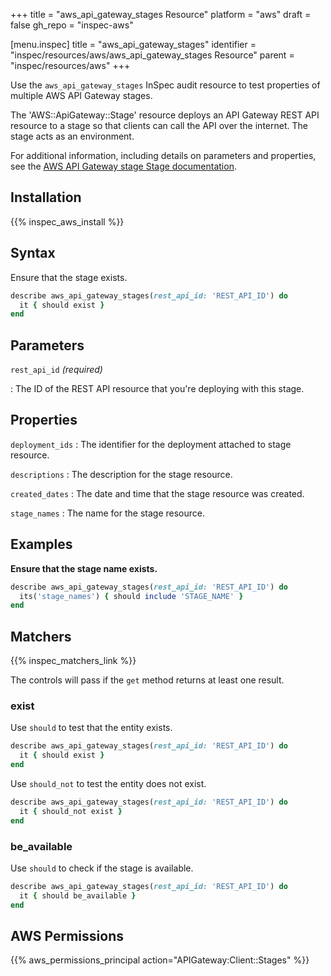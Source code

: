 +++
title = "aws_api_gateway_stages Resource"
platform = "aws"
draft = false
gh_repo = "inspec-aws"

[menu.inspec]
title = "aws_api_gateway_stages"
identifier = "inspec/resources/aws/aws_api_gateway_stages Resource"
parent = "inspec/resources/aws"
+++

Use the `aws_api_gateway_stages` InSpec audit resource to test properties of multiple AWS API Gateway stages.

The 'AWS::ApiGateway::Stage' resource deploys an API Gateway REST API resource to a stage so that clients can call the API over the internet. The stage acts as an environment.

For additional information, including details on parameters and properties, see the [AWS API Gateway stage Stage documentation](https://docs.aws.amazon.com/AWSCloudFormation/latest/UserGuide/aws-resource-apigateway-stage.html).

## Installation

{{% inspec_aws_install %}}

## Syntax

Ensure that the stage exists.

```ruby
describe aws_api_gateway_stages(rest_api_id: 'REST_API_ID') do
  it { should exist }
end
```

## Parameters

`rest_api_id` _(required)_

: The ID of the REST API resource that you're deploying with this stage.

## Properties

`deployment_ids`
: The identifier for the deployment attached to stage resource.

`descriptions`
: The description for the stage resource.

`created_dates`
: The date and time that the stage resource was created.

`stage_names`
: The name for the stage resource.

## Examples

**Ensure that the stage name exists.**

```ruby
describe aws_api_gateway_stages(rest_api_id: 'REST_API_ID') do
  its('stage_names') { should include 'STAGE_NAME' }
end
```

## Matchers

{{% inspec_matchers_link %}}

The controls will pass if the `get` method returns at least one result.

### exist

Use `should` to test that the entity exists.

```ruby
describe aws_api_gateway_stages(rest_api_id: 'REST_API_ID') do
  it { should exist }
end
```

Use `should_not` to test the entity does not exist.

```ruby
describe aws_api_gateway_stages(rest_api_id: 'REST_API_ID') do
  it { should_not exist }
end
```

### be_available

Use `should` to check if the stage is available.

```ruby
describe aws_api_gateway_stages(rest_api_id: 'REST_API_ID') do
  it { should be_available }
end
```

## AWS Permissions

{{% aws_permissions_principal action="APIGateway:Client::Stages" %}}
